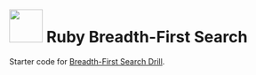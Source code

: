 # <img src="https://cloud.githubusercontent.com/assets/7833470/10899314/63829980-8188-11e5-8cdd-4ded5bcb6e36.png" height="60"> Ruby Breadth-First Search

Starter code for <a href="https://github.com/sf-wdi-24/modules/tree/master/week-07-rails-continued/day-03/drill" target="_blank">Breadth-First Search Drill</a>.